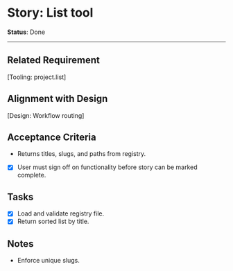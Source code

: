 # Story: List tool

**Status**: Done

---

## Related Requirement

[Tooling: project.list]

## Alignment with Design

[Design: Workflow routing]

## Acceptance Criteria

- Returns titles, slugs, and paths from registry.
- [x] User must sign off on functionality before story can be marked complete.

## Tasks

- [x] Load and validate registry file.
- [x] Return sorted list by title.

## Notes

- Enforce unique slugs.
